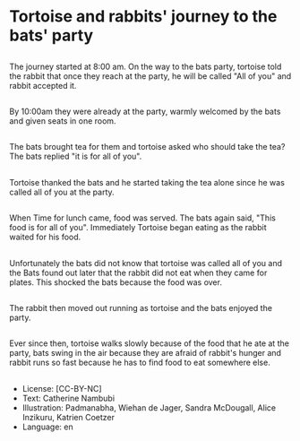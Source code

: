 # Tortoise and rabbits' journey to the bats' party

##
The journey started at 8:00 am. On the way to
the bats party, tortoise told the rabbit that
once they reach at the party, he will be called
"All of you" and rabbit accepted it.

##
By 10:00am they were already at the party,
warmly welcomed by the bats and given seats
in one room.

##
The bats brought tea for them and tortoise
asked who should take the tea? The bats
replied "it is for all of you".

##
Tortoise thanked the bats and he started taking
the tea alone since he was called all of you at
the party.

##
When Time for lunch came, food was served.
The bats again said, "This food is for all of
you". Immediately Tortoise began eating as the
rabbit waited for his food.

##
Unfortunately the bats did not know that
tortoise was called all of you and the Bats
found out later that the rabbit did not eat when
they came for plates. This shocked the bats
because the food was over.

##
The rabbit then moved out running as tortoise
and the bats enjoyed the party.

##
Ever since then, tortoise walks slowly because
of the food that he ate at the party, bats swing
in the air because they are afraid of rabbit's
hunger and rabbit runs so fast because he has
to find food to eat somewhere else.

##
* License: [CC-BY-NC]
* Text: Catherine Nambubi
* Illustration: Padmanabha, Wiehan de Jager, Sandra McDougall, Alice Inzikuru, Katrien Coetzer
* Language: en
